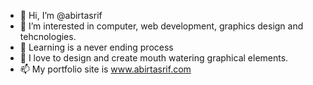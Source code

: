 - 👋 Hi, I’m @abirtasrif
- 👀 I’m interested in computer, web development, graphics design and tehcnologies.
- 🌱 Learning is a never ending process
- 💞️ I love to design and create mouth watering graphical elements.
- 📫 My portfolio site is www.abirtasrif.com

<!---
abirtasrif/abirtasrif is a ✨ special ✨ repository because its `README.md` (this file) appears on your GitHub profile.
You can click the Preview link to take a look at your changes.
--->
